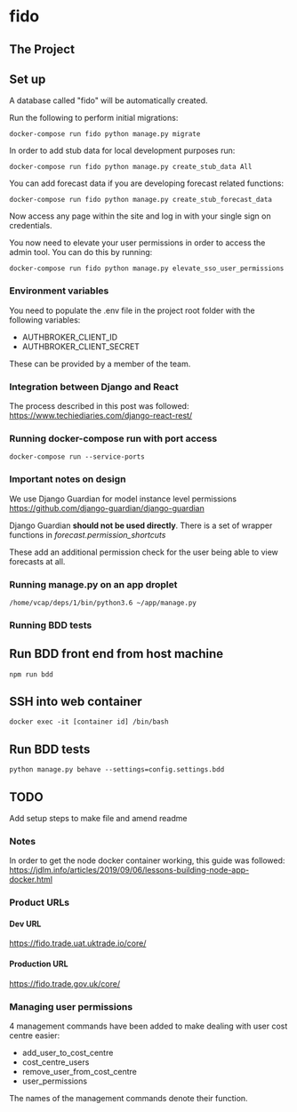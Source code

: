 # fido

## The Project

## Set up

A database called "fido" will be automatically created.

Run the following to perform initial migrations:

```
docker-compose run fido python manage.py migrate
```

In order to add stub data for local development purposes run:

```
docker-compose run fido python manage.py create_stub_data All
```

You can add forecast data if you are developing forecast related functions:

```
docker-compose run fido python manage.py create_stub_forecast_data
```

Now access any page within the site and log in with your single sign on credentials.

You now need to elevate your user permissions in order to access the admin tool. You can do this by running:

```
docker-compose run fido python manage.py elevate_sso_user_permissions
```

### Environment variables

You need to populate the .env file in the project root folder with the following variables:

* AUTHBROKER_CLIENT_ID
* AUTHBROKER_CLIENT_SECRET

These can be provided by a member of the team.

### Integration between Django and React

The process described in this post was followed: 
https://www.techiediaries.com/django-react-rest/

### Running docker-compose run with port access
```
docker-compose run --service-ports
```

### Important notes on design

We use Django Guardian for model instance level permissions https://github.com/django-guardian/django-guardian

Django Guardian **should not be used directly**. There is a set of wrapper functions in *forecast.permission_shortcuts*

These add an additional permission check for the user being able to view forecasts at all.

### Running manage.py on an app droplet
```
/home/vcap/deps/1/bin/python3.6 ~/app/manage.py
```

### Running BDD tests

## Run BDD front end from host machine
```
npm run bdd
```

## SSH into web container
```
docker exec -it [container id] /bin/bash
```

## Run BDD tests
```
python manage.py behave --settings=config.settings.bdd
```

## TODO
Add setup steps to make file and amend readme

### Notes
In order to get the node docker container working, this guide was followed: https://jdlm.info/articles/2019/09/06/lessons-building-node-app-docker.html

### Product URLs

#### Dev URL
https://fido.trade.uat.uktrade.io/core/

#### Production URL
https://fido.trade.gov.uk/core/

### Managing user permissions

4 management commands have been added to make dealing with user cost centre easier:

 * add_user_to_cost_centre
 * cost_centre_users
 * remove_user_from_cost_centre
 * user_permissions
 
The names of the management commands denote their function.
